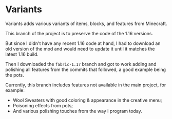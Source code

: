 # Variants
Variants adds various variants of items, blocks, and features from Minecraft.

This branch of the project is to preserve the code of the 1.16 versions.

But since I didn't have any recent 1.16 code at hand, I had to download an old
version of the mod and would need to update it until it matches the latest 1.16 build.

Then I downloaded the ```fabric-1.17``` branch and got to work adding and polishing all features from the commits that followed, a good example being the pots.

Currently, this branch includes features not available in the main project, for example:

- Wool Sweaters with good coloring & appearance in the creative menu;
- Poisoning effects from pots;
- And various polishing touches from the way I program today.
